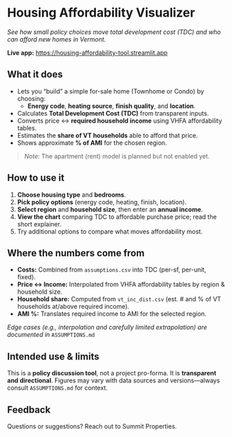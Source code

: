 # Housing Affordability Visualizer

*See how small policy choices move total development cost (TDC) and who can afford new homes in Vermont.*

**Live app:** https://housing-affordability-tool.streamlit.app

## What it does

- Lets you “build” a simple for-sale home (Townhome or Condo) by choosing:
  - **Energy code**, **heating source**, **finish quality**, and **location**.
- Calculates **Total Development Cost (TDC)** from transparent inputs.
- Converts price ↔ **required household income** using VHFA affordability tables.
- Estimates the **share of VT households** able to afford that price.
- Shows approximate **% of AMI** for the chosen region.

> *Note:* The apartment (rent) model is planned but not enabled yet.

## How to use it

1. **Choose housing type** and **bedrooms**.  
2. **Pick policy options** (energy code, heating, finish, location).  
3. **Select region** and **household size**, then enter an **annual income**.  
4. **View the chart** comparing TDC to affordable purchase price; read the short explainer.  
5. Try additional options to compare what moves affordability most.

## Where the numbers come from

- **Costs:** Combined from `assumptions.csv` into TDC (per-sf, per-unit, fixed).  
- **Price ↔ Income:** Interpolated from VHFA affordability tables by region & household size.  
- **Household share:** Computed from `vt_inc_dist.csv` (est. # and % of VT households at/above required income).  
- **AMI %:** Translates required income to AMI for the selected region.

*Edge cases (e.g., interpolation and carefully limited extrapolation) are documented in* `ASSUMPTIONS.md`

## Intended use & limits

This is a **policy discussion tool**, not a project pro-forma. It is **transparent and directional**. Figures may vary with data sources and versions—always consult `ASSUMPTIONS.md` for context.

## Feedback

Questions or suggestions? Reach out to Summit Properties.
